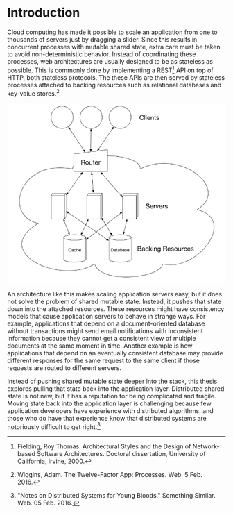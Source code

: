 # Introduction

Cloud computing has made it possible to scale an application from one to thousands of servers just by dragging a slider. Since this results in concurrent processes with mutable shared state, extra care must be taken to avoid non-deterministic behavior. Instead of coordinating these processes, web architectures are usually designed to be as stateless as possible. This is commonly done by implementing a REST[^1] API on top of HTTP, both stateless protocols. The these APIs are then served by stateless processes attached to backing resources such as relational databases and key-value stores.[^2]

![A "Stateless" Web Architecture](diagrams/stateless-web-architecture.png)

An architecture like this makes scaling application servers easy, but it does not solve the problem of shared mutable state. Instead, it pushes that state down into the attached resources. These resources might have consistency models that cause application servers to behave in strange ways. For example, applications that depend on a document-oriented database without transactions might send email notifications with inconsistent information because they cannot get a consistent view of multiple documents at the same moment in time. Another example is how applications that depend on an eventually consistent database may provide different responses for the same request to the same client if those requests are routed to different servers.

Instead of pushing shared mutable state deeper into the stack, this thesis explores pulling that state back into the application layer. Distributed shared state is not new, but it has a reputation for being complicated and fragile. Moving state back into the application layer is challenging because few application developers have experience with distributed algorithms, and those who do have that experience know that distributed systems are notoriously difficult to get right.[^3]

[^1]: Fielding, Roy Thomas. Architectural Styles and the Design of Network-based Software Architectures. Doctoral dissertation, University of California, Irvine, 2000.
[^2]: Wiggins, Adam. The Twelve-Factor App: Processes. Web. 5 Feb. 2016.
[^3]: "Notes on Distributed Systems for Young Bloods." Something Similar. Web. 05 Feb. 2016.
